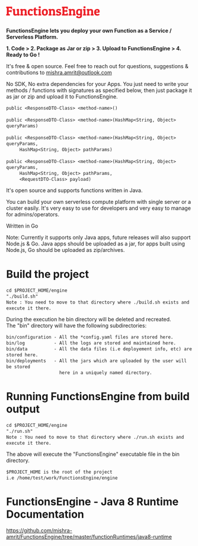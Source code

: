 # <img src="https://raw.githubusercontent.com/mishra-amrit/FunctionsEngine/master/assets/logo.png" width="50%" height="50%">

<b> FunctionsEngine lets you deploy your own Function as a Service / Serverless Platform.</b>

<b>1. Code > 2. Package as Jar or zip > 3. Upload to FunctionsEngine > 4. Ready to Go !</b>

It's free & open source. Feel free to reach out for questions, suggestions & contributions to mishra.amrit@outlook.com

No SDK, No extra dependencies for your Apps. You just need to write your methods / functions with signatures as specified below, then just package it as jar or zip and upload it to FunctionsEngine.

    public <ResponseDTO-Class> <method-name>()

    public <ResponseDTO-Class> <method-name>(HashMap<String, Object> queryParams)

    public <ResponseDTO-Class> <method-name>(HashMap<String, Object> queryParams, 
         HashMap<String, Object> pathParams)

    public <ResponseDTO-Class> <method-name>(HashMap<String, Object> queryParams, 
         HashMap<String, Object> pathParams, 
         <RequestDTO-Class> payload)

It's open source and supports functions written in Java. 

You can build your own serverless compute platform with single server or a cluster easily. 
It's very easy to use for developers and very easy to manage for admins/operators.

Written in Go

Note: Currently it supports only Java apps, future releases will also support Node.js & Go. Java apps should be uploaded as a jar, for apps built using Node.js, Go should be uploaded as zip/archives.

# Build the project 
    
    cd $PROJECT_HOME/engine
    "./build.sh"
    Note : You need to move to that directory where ./build.sh exists and execute it there.

   During the execution he bin directory will be deleted and recreated.\
   The "bin" directory will have the following subdirectories:

    bin/configuration - All the *config.yaml files are stored here.
    bin/log           - All the logs are stored and maintained here.
    bin/data          - All the data files (i.e deployement info, etc) are stored here.
    bin/deployments   - All the jars which are uploaded by the user will be stored
                        here in a uniquely named directory.

# Running FunctionsEngine from build output

    cd $PROJECT_HOME/engine
    "./run.sh"
    Note : You need to move to that directory where ./run.sh exists and execute it there.
     
  The above will execute the "FunctionsEngine" executable file in the bin directory.
    
    $PROJECT_HOME is the root of the project 
    i.e /home/test/work/FunctionsEngine/engine
    
# FunctionsEngine - Java 8 Runtime Documentation
<a href="https://github.com/mishra-amrit/myappengine/tree/master/appengine-runtimes/java8-runtime">https://github.com/mishra-amrit/FunctionsEngine/tree/master/functionRuntimes/java8-runtime</a>


